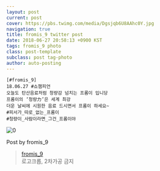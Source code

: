 ```yaml
---
layout: post
current: post
cover: https://pbs.twimg.com/media/Dgsjqb6U8AAhc0Y.jpg
navigation: true
title: fromis_9 twitter post
date: 2018-06-27 20:58:13 +0900 KST
tags: fromis_9 photo
class: post-template
subclass: post tag-photo
author: auto-posting
---
```


```  
[#fromis_9]  
18.06.27 #쇼챔피언  
오늘도 탄산음료처럼 청량감 넘치는 프롬이 입니당  
프롬이의 ‘청량力’은 세계 최강  
더운 날씨에 시원한 음료 드시면서 프롬이 하세요~   
#피서가_따로_없는_프롬이  
#청량이_사람이라면_그건_프롬이야   

```

![0](https://pbs.twimg.com/media/Dgsjqb6U8AAhc0Y.jpg)


Post by fromis_9

> [fromis_9](https://twitter.com/realfromis_9)  
  로고크롭, 2차가공 금지